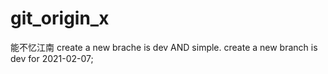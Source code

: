 # git_origin_x
能不忆江南
create a new brache is dev AND simple.
create a new branch is dev for 2021-02-07;
